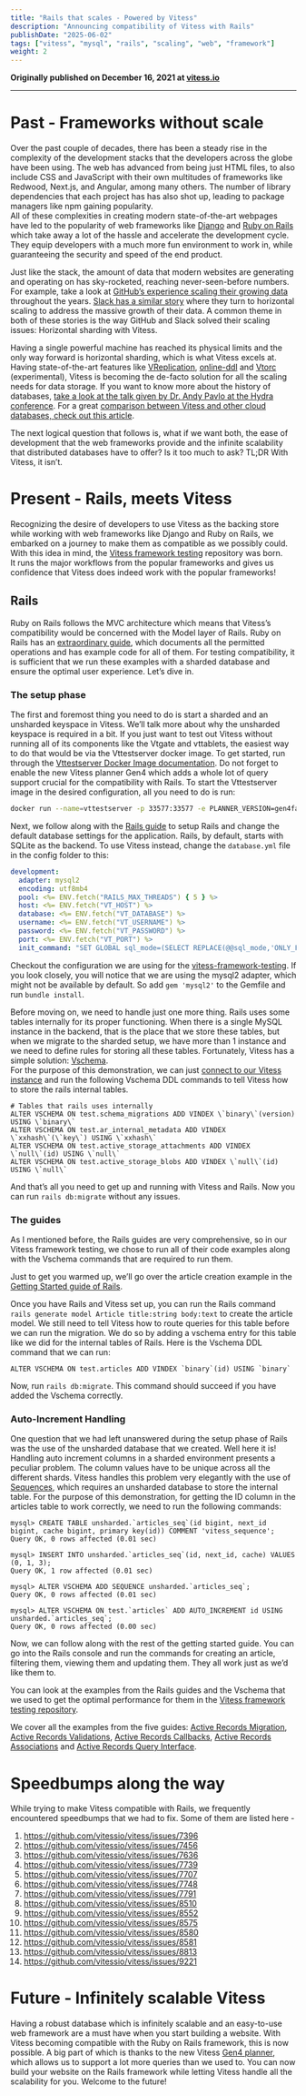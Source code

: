 ```yaml
---
title: "Rails that scales - Powered by Vitess"
description: "Announcing compatibility of Vitess with Rails"
publishDate: "2025-06-02"
tags: ["vitess", "mysql", "rails", "scaling", "web", "framework"]
weight: 2
---
```


**Originally published on December 16, 2021 at [vitess.io](https://vitess.io/blog/2021-12-16-rails-that-scales/)**

---

# Past - Frameworks without scale

Over the past couple of decades, there has been a steady rise in the complexity of the development stacks that the developers across the globe have been using.
The web has advanced from being just HTML files, to also include CSS and JavaScript with their own multitudes of frameworks like Redwood, Next.js, and Angular, among many others. The number of library dependencies that each project has has also shot up, leading to package managers like npm gaining popularity.   
All of these complexities in creating modern state-of-the-art webpages have led to the popularity of web frameworks like [Django](https://www.djangoproject.com/) and [Ruby on Rails](https://rubyonrails.org/) which take away a lot of the hassle and accelerate the development cycle. They equip developers with a much more fun environment to work in, while guaranteeing the security and speed of the end product.

Just like the stack, the amount of data that modern websites are generating and operating on has sky-rocketed, reaching never-seen-before numbers.
For example, take a look at [GitHub’s experience scaling their growing data](https://github.blog/2021-09-27-partitioning-githubs-relational-databases-scale/) throughout the years. [Slack has a similar story](https://slack.engineering/scaling-datastores-at-slack-with-vitess/) where they turn to horizontal scaling to address the massive growth of their data. A common theme in both of these stories is the way GitHub and Slack solved their scaling issues: Horizontal sharding with Vitess.

Having a single powerful machine has reached its physical limits and the only way forward is horizontal sharding, which is what Vitess excels at. Having state-of-the-art features like [VReplication](https://vitess.io/docs/reference/vreplication/vreplication/), [online-ddl](https://vitess.io/docs/user-guides/schema-changes/ddl-strategies/) and [Vtorc](https://vitess.io/docs/user-guides/configuration-basic/vtorc/) (experimental), Vitess is becoming the de-facto solution for all the scaling needs for data storage. If you want to know more about the history of databases, [take a look at the talk given by Dr. Andy Pavlo at the Hydra conference](https://www.youtube.com/watch?v=LwkS82zs65g). For a great [comparison between Vitess and other cloud databases, check out this article](https://planetscale.com/blog/planetscale-vs-aws-rds).

The next logical question that follows is, what if we want both, the ease of development that the web frameworks provide and the infinite scalability that distributed databases have to offer? Is it too much to ask? TL;DR With Vitess, it isn’t.


# Present - Rails, meets Vitess

Recognizing the desire of developers to use Vitess as the backing store while working with web frameworks like Django and Ruby on Rails, we embarked on a journey to make them as compatible as we possibly could. With this idea in mind, the [Vitess framework testing](https://github.com/planetscale/vitess-framework-testing) repository was born.  
It runs the major workflows from the popular frameworks and gives us confidence that Vitess does indeed work with the popular frameworks!

## Rails

Ruby on Rails follows the MVC architecture which means that Vitess’s compatibility would be concerned with the Model layer of Rails. Ruby on Rails has an [extraordinary guide](https://guides.rubyonrails.org), which documents all the permitted operations and has example code for all of them. For testing compatibility, it is sufficient that we run these examples with a sharded database and ensure the optimal user experience. Let’s dive in.

### The setup phase

The first and foremost thing you need to do is start a sharded and an unsharded keyspace in Vitess. We’ll talk more about why the unsharded keyspace is required in a bit. If you just want to test out Vitess without running all of its components like the Vtgate and vttablets, the easiest way to do that would be via the Vttestserver docker image. To get started, run through the [Vttestserver Docker Image documentation](https://vitess.io/docs/get-started/vttestserver-docker-image/). Do not forget to enable the new Vitess planner Gen4 which adds a whole lot of query support crucial for the compatibility with Rails. To start the Vttestserver image in the desired configuration, all you need to do is run:
```bash
docker run --name=vttestserver -p 33577:33577 -e PLANNER_VERSION=gen4fallback -e PORT=33574 -e KEYSPACES=test,unsharded -e NUM_SHARDS=2,1 -e MYSQL_MAX_CONNECTIONS=70000 -e MYSQL_BIND_HOST=0.0.0.0 --health-cmd="mysqladmin ping -h127.0.0.1 -P33577" --health-interval=5s --health-timeout=2s --health-retries=5 vitess/vttestserver:mysql57
```

Next, we follow along with the [Rails guide](https://guides.rubyonrails.org/getting_started.html) to setup Rails and change the default database settings for the application. Rails, by default, starts with SQLite as the backend. To use Vitess instead, change the `database.yml` file in the config folder to this:
```yaml
development:
  adapter: mysql2
  encoding: utf8mb4
  pool: <%= ENV.fetch("RAILS_MAX_THREADS") { 5 } %>
  host: <%= ENV.fetch("VT_HOST") %>
  database: <%= ENV.fetch("VT_DATABASE") %>
  username: <%= ENV.fetch("VT_USERNAME") %>
  password: <%= ENV.fetch("VT_PASSWORD") %>
  port: <%= ENV.fetch("VT_PORT") %>
  init_command: "SET GLOBAL sql_mode=(SELECT REPLACE(@@sql_mode,'ONLY_FULL_GROUP_BY',''))"
```

Checkout the configuration we are using for the [vitess-framework-testing](https://github.com/planetscale/vitess-framework-testing/blob/main/frameworks/ruby/rails6/src/config/database.yml). If you look closely, you will notice that we are using the mysql2 adapter, which might not be available by default. So add `gem 'mysql2'` to the Gemfile and run `bundle install`.

Before moving on, we need to handle just one more thing. Rails uses some tables internally for its proper functioning. When there is a single MySQL instance in the backend, that is the place that we store these tables, but when we migrate to the sharded setup, we have more than 1 instance and we need to define rules for storing all these tables. Fortunately, Vitess has a simple solution: [Vschema](https://vitess.io/docs/user-guides/vschema-guide/).   
For the purpose of this demonstration, we can just [connect to our Vitess instance](https://vitess.io/docs/get-started/vttestserver-docker-image/#example) and run the following Vschema DDL commands to tell Vitess how to store the rails internal tables.
```mysql
# Tables that rails uses internally
ALTER VSCHEMA ON test.schema_migrations ADD VINDEX \`binary\`(version) USING \`binary\`
ALTER VSCHEMA ON test.ar_internal_metadata ADD VINDEX \`xxhash\`(\`key\`) USING \`xxhash\`
ALTER VSCHEMA ON test.active_storage_attachments ADD VINDEX \`null\`(id) USING \`null\`
ALTER VSCHEMA ON test.active_storage_blobs ADD VINDEX \`null\`(id) USING \`null\`
```

And that’s all you need to get up and running with Vitess and Rails. Now you can run `rails db:migrate` without any issues.

### The guides

As I mentioned before, the Rails guides are very comprehensive, so in our Vitess framework testing, we chose to run all of their code examples along with the Vschema commands that are required to run them.

Just to get you warmed up, we’ll go over the article creation example in the [Getting Started guide of Rails](https://guides.rubyonrails.org/getting_started.html).

Once you have Rails and Vitess set up, you can run the Rails command `rails generate model Article title:string body:text` to create the article model. We still need to tell Vitess how to route queries for this table before we can run the migration. We do so by adding a vschema entry for this table like we did for the internal tables of Rails. Here is the Vschema DDL command that we can run:
```mysql
ALTER VSCHEMA ON test.articles ADD VINDEX `binary`(id) USING `binary`
```

Now, run `rails db:migrate`. This command should succeed if you have added the Vschema correctly.

### Auto-Increment Handling

One question that we had left unanswered during the setup phase of Rails was the use of the unsharded database that we created. Well here it is!  
Handling auto increment columns in a sharded environment presents a peculiar problem. The column values have to be unique across all the different shards. Vitess handles this problem very elegantly with the use of [Sequences](https://vitess.io/docs/reference/features/vitess-sequences/), which requires an unsharded database to store the internal table. For the purpose of this demonstration, for getting the ID column in the articles table to work correctly, we need to run the following commands:

```mysql
mysql> CREATE TABLE unsharded.`articles_seq`(id bigint, next_id bigint, cache bigint, primary key(id)) COMMENT 'vitess_sequence';
Query OK, 0 rows affected (0.01 sec)

mysql> INSERT INTO unsharded.`articles_seq`(id, next_id, cache) VALUES (0, 1, 3);
Query OK, 1 row affected (0.01 sec)

mysql> ALTER VSCHEMA ADD SEQUENCE unsharded.`articles_seq`;
Query OK, 0 rows affected (0.01 sec)

mysql> ALTER VSCHEMA ON test.`articles` ADD AUTO_INCREMENT id USING unsharded.`articles_seq`;
Query OK, 0 rows affected (0.00 sec)

```

Now, we can follow along with the rest of the getting started guide. You can go into the Rails console and run the commands for creating an article, filtering them, viewing them and updating them. They all work just as we’d like them to.

You can look at the examples from the Rails guides and the Vschema that we used to get the optimal performance for them in the [Vitess framework testing repository](https://github.com/planetscale/vitess-framework-testing/tree/main/frameworks/ruby/rails6/rails-guide).

We cover all the examples from the five guides: [Active Records Migration](https://guides.rubyonrails.org/active_record_migrations.html), [Active Records Validations](https://guides.rubyonrails.org/active_record_validations.html), [Active Records Callbacks](https://guides.rubyonrails.org/active_record_callbacks.html), [Active Records Associations](https://guides.rubyonrails.org/association_basics.html) and [Active Records Query Interface](https://guides.rubyonrails.org/active_record_querying.html).

# Speedbumps along the way

While trying to make Vitess compatible with Rails, we frequently encountered speedbumps that we had to fix. Some of them are listed here -

1. https://github.com/vitessio/vitess/issues/7396
2. https://github.com/vitessio/vitess/issues/7456
3. https://github.com/vitessio/vitess/issues/7636
4. https://github.com/vitessio/vitess/issues/7739
5. https://github.com/vitessio/vitess/issues/7707
6. https://github.com/vitessio/vitess/issues/7748
7. https://github.com/vitessio/vitess/issues/7791
8. https://github.com/vitessio/vitess/issues/8510
9. https://github.com/vitessio/vitess/issues/8552
10. https://github.com/vitessio/vitess/issues/8575
11. https://github.com/vitessio/vitess/issues/8580
12. https://github.com/vitessio/vitess/issues/8581
13. https://github.com/vitessio/vitess/issues/8813
14. https://github.com/vitessio/vitess/issues/9221

# Future - Infinitely scalable Vitess

Having a robust database which is infinitely scalable and an easy-to-use web framework are a must have when you start building a website. With Vitess becoming compatible with the Ruby on Rails framework, this is now possible. A big part of which is thanks to the new Vitess [Gen4 planner](https://vitess.io/blog/2021-11-02-why-write-new-planner/), which allows us to support a lot more queries than we used to. You can now build your website on the Rails framework while letting Vitess handle all the scalability for you. Welcome to the future!

